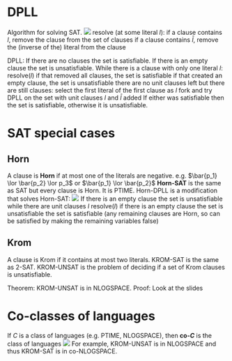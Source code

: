# DPLL
Algorithm for solving SAT.
![](Pasted%20image%2020231110171826.png)
resolve (at some literal $l$):
if a clause contains $l$, remove the clause from the set of clauses
if a clause contains $\bar{l}$, remove the (inverse of the) literal from the clause

DPLL:
If there are no clauses the set is satisfiable.
If there is an empty clause the set is unsatisfiable.
While there is a clause with only one literal $l$:
	resolve($l$)
	if that removed all clauses, the set is satisfiable
	if that created an empty clause, the set is unsatisfiable
there are no unit clauses left but there are still clauses: select the first literal of the first clause as $l$
fork and try DPLL on the set with unit clauses $l$ and $\bar{l}$ added
If either was satisfiable then the set is satisfiable, otherwise it is unsatisfiable.

# SAT special cases
## Horn
A clause is **Horn** if at most one of the literals are negative.
e.g. $\bar{p_1} \lor \bar{p_2} \lor p_3$ or $\bar{p_1} \lor \bar{p_2}$ 
**Horn-SAT** is the same as SAT but every clause is Horn. It is PTIME.
Horn-DPLL is a modification that solves Horn-SAT:
![](Pasted%20image%2020231110173023.png)
If there is an empty clause the set is unsatisfiable
while there are unit clauses $l$
	resolve($l$)
	if there is an empty clause the set is unsatisfiable
the set is satisfiable (any remaining clauses are Horn, so can be satisfied by making the remaining variables false)

## Krom
A clause is Krom if it contains at most two literals.
KROM-SAT is the same as 2-SAT.
KROM-UNSAT is the problem of deciding if a set of Krom clauses is unsatisfiable.

Theorem: KROM-UNSAT is in NLOGSPACE.
Proof: Look at the slides

# Co-classes of languages
If $C$ is a class of languages (e.g. PTIME, NLOGSPACE), then **co-$C$** is the class of languages
![](Pasted%20image%2020231110175408.png)
For example, KROM-UNSAT is in NLOGSPACE and thus KROM-SAT is in co-NLOGSPACE.